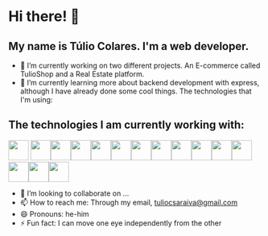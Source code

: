 # Hi there!  👋
## My name is Túlio Colares. I'm a web developer.

- 🔭 I’m currently working on two different projects. An E-commerce called TulioShop and a Real Estate platform.
- 🌱 I’m currently learning more about backend development with express, although I have already done some cool things. The technologies that I'm using:

## The technologies I am currently working with:
<img src="https://cdn.jsdelivr.net/gh/devicons/devicon@latest/icons/html5/html5-original-wordmark.svg" width="40" height="40"/> <img src="https://cdn.jsdelivr.net/gh/devicons/devicon@latest/icons/css3/css3-original-wordmark.svg" width="40" height="40"/><img src="https://cdn.jsdelivr.net/gh/devicons/devicon@latest/icons/bootstrap/bootstrap-original-wordmark.svg" width="40" height="40" /><img src="https://cdn.jsdelivr.net/gh/devicons/devicon@latest/icons/javascript/javascript-original.svg" width="40" height="40" /><img src="https://cdn.jsdelivr.net/gh/devicons/devicon@latest/icons/react/react-original-wordmark.svg" width="40" height="40" /><img src="https://cdn.jsdelivr.net/gh/devicons/devicon@latest/icons/reactbootstrap/reactbootstrap-original.svg" width="40" height="40" /><img src="https://cdn.jsdelivr.net/gh/devicons/devicon@latest/icons/reactrouter/reactrouter-original-wordmark.svg" width="40" height="40" /><img src="https://cdn.jsdelivr.net/gh/devicons/devicon@latest/icons/nodejs/nodejs-original-wordmark.svg" width="40" height="40" /><img src="https://cdn.jsdelivr.net/gh/devicons/devicon@latest/icons/npm/npm-original-wordmark.svg" width="40" height="40" /><img src="https://cdn.jsdelivr.net/gh/devicons/devicon@latest/icons/mysql/mysql-original-wordmark.svg" width="40" height="40" /><img src="https://cdn.jsdelivr.net/gh/devicons/devicon@latest/icons/sequelize/sequelize-original-wordmark.svg" width="40" height="40" /><img src="https://cdn.jsdelivr.net/gh/devicons/devicon@latest/icons/mongodb/mongodb-original-wordmark.svg" width="40" height="40" /><img src="https://cdn.jsdelivr.net/gh/devicons/devicon@latest/icons/mongoose/mongoose-original-wordmark.svg" width="40" height="40" /><img src="https://cdn.jsdelivr.net/gh/devicons/devicon@latest/icons/git/git-original-wordmark.svg" width="40" height="40" /><img src="https://cdn.jsdelivr.net/gh/devicons/devicon@latest/icons/github/github-original-wordmark.svg" width="40" height="40" />
          

- 👯 I’m looking to collaborate on ...
- 📫 How to reach me: Through my email, tuliocsaraiva@gmail.com
- 😄 Pronouns: he-him
- ⚡ Fun fact: I can move one eye independently from the other

